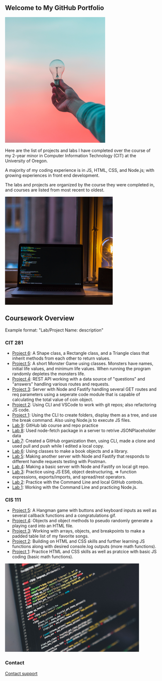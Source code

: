 ## Welcome to My GitHub Portfolio
    
<img src="./bright-idea.jpg" alt="bright-idea.jpg" width="331" height="414">

Here are the list of projects and labs I have completed over the course of my 2-year minor in Computer Information Technology (CIT) at the University of Oregon.

A majority of my coding experience is in JS, HTML, CSS, and Node.js; with growing experiences in front end development.

The labs and projects are organized by the course they were completed in, and courses are listed from most recent to oldest.

<img src="./coding-vscode2.jpg" alt="coding-vscode2.jpg" width="356" height="356">

## Coursework Overview
Example format: "Lab/Project Name: description"

### CIT 281
- [Project 6](https://edguti3rrez.github.io/cit281-p6): A Shape class, a Rectangle class, and a Triangle class that inherit methods from each other to return values.
- [Project 5](https://edguti3rrez.github.io/cit281-p5): A short Monster Game using classes. Monsters have names, initial life values, and minimum life values. When running the program randomly depletes the monsters life.
- [Project 4](https://edguti3rrez.github.io/cit281-p4): REST API working with a data source of "questions" and "answers" handling various routes and requests.
- [Project 3](https://edguti3rrez.github.io/cit281-p3): Server with Node and Fastify handling several GET routes and req parameters using a seperate code module that is capable of calculating the total value of coin object.
- [Project 2](https://edguti3rrez.github.io/cit281-p2): Using CLI and VSCode to work with git repos; also refactoring JS code.
- [Project 1](https://edguti3rrez.github.io/cit281-p1): Using the CLI to create folders, display them as a tree, and use the break command. Also using Node.js to execute JS files.
- [Lab 9](https://edguti3rrez.github.io/cit281-lab9/): GitHub lab course and repo practice
- [Lab 8](https://edguti3rrez.github.io/cit281-lab8/): Used node-fetch package in a server to retrive JSONPlaceholder data
- [Lab 7](https://edguti3rrez.github.io/cit281-lab7/): Created a GitHub organization then, using CLI, made a clone and used pull and push while I edited a local copy.
- [Lab 6](https://edguti3rrez.github.io/cit281-lab6/): Using classes to make a book objects and a library.
- [Lab 5](https://edguti3rrez.github.io/cit281-lab5/): Making another server with Node and Fastify that responds to different handle requests testing with Postman.
- [Lab 4](https://edguti3rrez.github.io/cit281-lab4/): Making a basic server with Node and Fastify on local git repo.
- [Lab 3](https://edguti3rrez.github.io/cit281-lab3/): Practice using JS ES6, object destructuring, => function expressions, exports/imports, and spread/rest operators.
- [Lab 2](https://edguti3rrez.github.io/cit281-lab2/): Practice with the Command Line and local GitHub controls.
- [Lab 1](https://edguti3rrez.github.io/cit281-lab1/): Working with the Command Line and practicing Node.js.

### CIS 111
- [Project 5](https://edguti3rrez.github.io/cis111-p5/): A Hangman game with buttons and keyboard inputs as well as several callback functions and a congratulations gif.
- [Project 4](https://edguti3rrez.github.io/cis111-p4/): Objects and object methods to pseudo randomly generate a playing card into an HTML file. 
- [Project 3](https://edguti3rrez.github.io/cis111-p3/): Working with arrays, objects, and breakpoints to make a padded table list of my favorite songs.
- [Project 2](https://edguti3rrez.github.io/cis111-p2/): Building on HTML and CSS skills and further learning JS functions along with desired console.log outputs (more math functions).
- [Project 1](https://edguti3rrez.github.io/cis111-p1/): Practice HTML and CSS skills as well as pratcice with basic JS coding (basic math functions).

<img src="./coding-vscode.jpg" alt="coding-vscode.jpg" width="443" height="291">

### Contact

[Contact support](https://support.github.com/contact)
